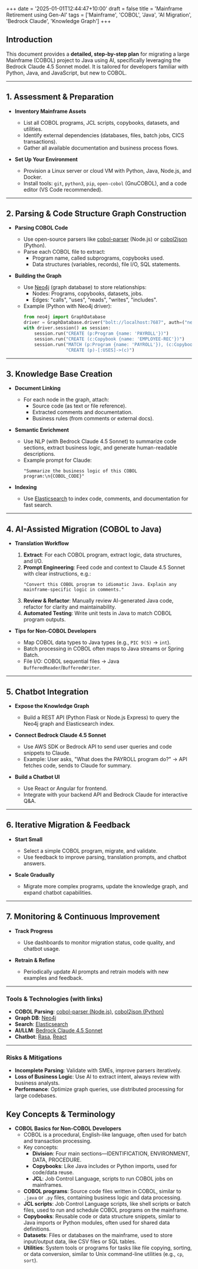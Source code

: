 +++
date = '2025-01-01T12:44:47+10:00'
draft = false
title = 'Mainframe Retirement using Gen-AI'
tags = ['Mainframe', 'COBOL', 'Java', 'AI Migration', 'Bedrock Claude', 'Knowledge Graph']
+++

## Introduction

This document provides a **detailed, step-by-step plan** for migrating a large Mainframe (COBOL) project to Java using AI, specifically leveraging the Bedrock Claude 4.5 Sonnet model. It is tailored for developers familiar with Python, Java, and JavaScript, but new to COBOL.

---

## 1. Assessment & Preparation

- **Inventory Mainframe Assets**
  - List all COBOL programs, JCL scripts, copybooks, datasets, and utilities.
  - Identify external dependencies (databases, files, batch jobs, CICS transactions).
  - Gather all available documentation and business process flows.

- **Set Up Your Environment**
  - Provision a Linux server or cloud VM with Python, Java, Node.js, and Docker.
  - Install tools: `git`, `python3`, `pip`, `open-cobol` (GnuCOBOL), and a code editor (VS Code recommended).
---

## 2. Parsing & Code Structure Graph Construction

- **Parsing COBOL Code**
  - Use open-source parsers like [cobol-parser](https://github.com/uwol/cobol-parser) (Node.js) or [cobol2json](https://github.com/kevinreedy/cobol2json) (Python).
  - Parse each COBOL file to extract:
    - Program name, called subprograms, copybooks used.
    - Data structures (variables, records), file I/O, SQL statements.

- **Building the Graph**
  - Use [Neo4j](https://neo4j.com/) (graph database) to store relationships:
    - Nodes: Programs, copybooks, datasets, jobs.
    - Edges: "calls", "uses", "reads", "writes", "includes".
  - Example (Python with Neo4j driver):
    ```python
    from neo4j import GraphDatabase
    driver = GraphDatabase.driver("bolt://localhost:7687", auth=("neo4j", "password"))
    with driver.session() as session:
        session.run("CREATE (p:Program {name: 'PAYROLL'})")
        session.run("CREATE (c:Copybook {name: 'EMPLOYEE-REC'})")
        session.run("MATCH (p:Program {name: 'PAYROLL'}), (c:Copybook {name: 'EMPLOYEE-REC'}) "
                    "CREATE (p)-[:USES]->(c)")
    ```

---

## 3. Knowledge Base Creation

- **Document Linking**
  - For each node in the graph, attach:
    - Source code (as text or file reference).
    - Extracted comments and documentation.
    - Business rules (from comments or external docs).

- **Semantic Enrichment**
  - Use NLP (with Bedrock Claude 4.5 Sonnet) to summarize code sections, extract business logic, and generate human-readable descriptions.
  - Example prompt for Claude:
    ```
    "Summarize the business logic of this COBOL program:\n{COBOL_CODE}"
    ```

- **Indexing**
  - Use [Elasticsearch](https://www.elastic.co/) to index code, comments, and documentation for fast search.

---

## 4. AI-Assisted Migration (COBOL to Java)

- **Translation Workflow**
  1. **Extract**: For each COBOL program, extract logic, data structures, and I/O.
  2. **Prompt Engineering**: Feed code and context to Claude 4.5 Sonnet with clear instructions, e.g.:
     ```
     "Convert this COBOL program to idiomatic Java. Explain any mainframe-specific logic in comments."
     ```
  3. **Review & Refactor**: Manually review AI-generated Java code, refactor for clarity and maintainability.
  4. **Automated Testing**: Write unit tests in Java to match COBOL program outputs.

- **Tips for Non-COBOL Developers**
  - Map COBOL data types to Java types (e.g., `PIC 9(5)` → `int`).
  - Batch processing in COBOL often maps to Java streams or Spring Batch.
  - File I/O: COBOL sequential files → Java `BufferedReader`/`BufferedWriter`.

---

## 5. Chatbot Integration

- **Expose the Knowledge Graph**
  - Build a REST API (Python Flask or Node.js Express) to query the Neo4j graph and Elasticsearch index.

- **Connect Bedrock Claude 4.5 Sonnet**
  - Use AWS SDK or Bedrock API to send user queries and code snippets to Claude.
  - Example: User asks, "What does the PAYROLL program do?" → API fetches code, sends to Claude for summary.

- **Build a Chatbot UI**
  - Use React or Angular for frontend.
  - Integrate with your backend API and Bedrock Claude for interactive Q&A.

---

## 6. Iterative Migration & Feedback

- **Start Small**
  - Select a simple COBOL program, migrate, and validate.
  - Use feedback to improve parsing, translation prompts, and chatbot answers.

- **Scale Gradually**
  - Migrate more complex programs, update the knowledge graph, and expand chatbot capabilities.

---

## 7. Monitoring & Continuous Improvement

- **Track Progress**
  - Use dashboards to monitor migration status, code quality, and chatbot usage.

- **Retrain & Refine**
  - Periodically update AI prompts and retrain models with new examples and feedback.

---

### Tools & Technologies (with links)

- **COBOL Parsing**: [cobol-parser (Node.js)](https://github.com/uwol/cobol-parser), [cobol2json (Python)](https://github.com/kevinreedy/cobol2json)
- **Graph DB**: [Neo4j](https://neo4j.com/)
- **Search**: [Elasticsearch](https://www.elastic.co/)
- **AI/LLM**: [Bedrock Claude 4.5 Sonnet](https://aws.amazon.com/bedrock/)
- **Chatbot**: [Rasa](https://rasa.com/), [React](https://react.dev/)

---

### Risks & Mitigations

- **Incomplete Parsing**: Validate with SMEs, improve parsers iteratively.
- **Loss of Business Logic**: Use AI to extract intent, always review with business analysts.
- **Performance**: Optimize graph queries, use distributed processing for large codebases.

## Key Concepts & Terminology
- **COBOL Basics for Non-COBOL Developers**
  - COBOL is a procedural, English-like language, often used for batch and transaction processing.
  - Key concepts:
    - **Division**: Four main sections—IDENTIFICATION, ENVIRONMENT, DATA, PROCEDURE.
    - **Copybooks**: Like Java includes or Python imports, used for code/data reuse.
    - **JCL**: Job Control Language, scripts to run COBOL jobs on mainframes.
  - **COBOL programs**: Source code files written in COBOL, similar to `.java` or `.py` files, containing business logic and data processing.
  - **JCL scripts**: Job Control Language scripts, like shell scripts or batch files, used to run and schedule COBOL programs on the mainframe.
  - **Copybooks**: Reusable code or data structure snippets, similar to Java imports or Python modules, often used for shared data definitions.
  - **Datasets**: Files or databases on the mainframe, used to store input/output data, like CSV files or SQL tables.
  - **Utilities**: System tools or programs for tasks like file copying, sorting, or data conversion, similar to Unix command-line utilities (e.g., `cp`, `sort`).
